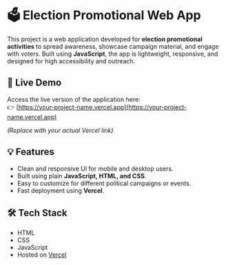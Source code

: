 # 🗳️ Election Promotional Web App

This project is a web application developed for **election promotional activities** to spread awareness, showcase campaign material, and engage with voters. Built using **JavaScript**, the app is lightweight, responsive, and designed for high accessibility and outreach.

## 🚀 Live Demo

Access the live version of the application here:  
👉 [https://your-project-name.vercel.app](https://your-project-name.vercel.app)

*(Replace with your actual Vercel link)*

## 💡 Features

- Clean and responsive UI for mobile and desktop users.
- Built using plain **JavaScript, HTML, and CSS**.
- Easy to customize for different political campaigns or events.
- Fast deployment using **Vercel**.

## 🛠️ Tech Stack

- HTML
- CSS
- JavaScript
- Hosted on [Vercel](https://vercel.com)



